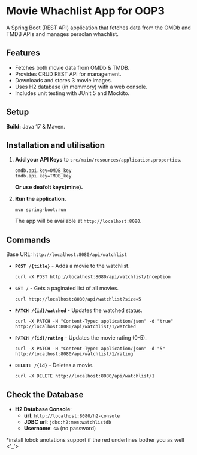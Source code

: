 # Movie Whachlist App for OOP3

A Spring Boot (REST API) application that fetches data from the OMDb and TMDB APIs and manages persolan whachlist.

## Features

* Fetches both movie data from OMDb & TMDB.
* Provides CRUD REST API for management.
* Downloads and stores 3 movie images.
* Uses H2 database (in memmory) with a web console.
* Includes unit testing with JUnit 5 and Mockito.

## Setup

**Build:** Java 17 & Maven.


## Installation and utilisation

1.  **Add your API Keys** to `src/main/resources/application.properties`.
    ```properties
    omdb.api.key=OMDB_key
    tmdb.api.key=TMDB_key
    ```
    **Or use deafolt keys(mine).**

2.  **Run the application.**
    ```
    mvn spring-boot:run
    ```
    The app will be available at `http://localhost:8080`.

## Commands

Base URL: `http://localhost:8080/api/watchlist`

* **`POST /{title}`** - Adds a movie to the watchlist.
    ```
    curl -X POST http://localhost:8080/api/watchlist/Inception
    ```
* **`GET /`** - Gets a paginated list of all movies.
    ```
    curl http://localhost:8080/api/watchlist?size=5
    ```
* **`PATCH /{id}/watched`** - Updates the watched status.
    ```
    curl -X PATCH -H "Content-Type: application/json" -d "true" http://localhost:8080/api/watchlist/1/watched
    ```
* **`PATCH /{id}/rating`** - Updates the movie rating (0-5).
    ```
    curl -X PATCH -H "Content-Type: application/json" -d "5" http://localhost:8080/api/watchlist/1/rating
    ```
* **`DELETE /{id}`** - Deletes a movie.
    ```
    curl -X DELETE http://localhost:8080/api/watchlist/1
    ```

## Check the Database

* **H2 Database Console**:
    * **url**: `http://localhost:8080/h2-console`
    * **JDBC url**: `jdbc:h2:mem:watchlistdb`
    * **Username**: `sa` (no password)



*install lobok anotations support if the red underlines bother you as well <'_'>
